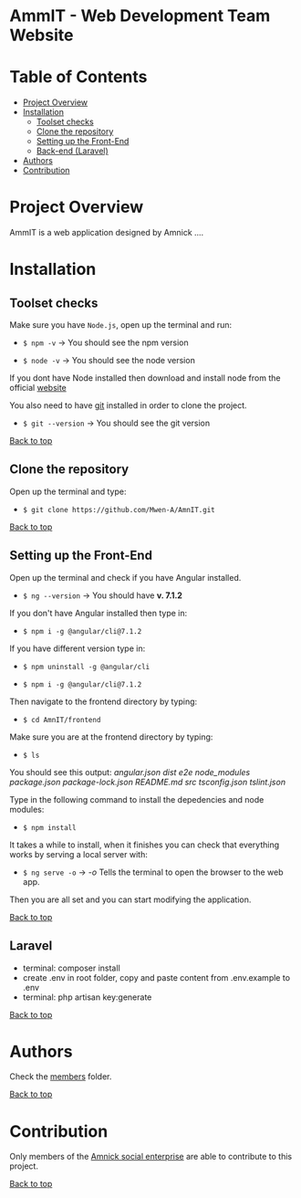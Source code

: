 
# AmmIT - Web Development Team Website

# Table of Contents

- [Project Overview](#project-overview)
- [Installation](#installation)
	- [Toolset checks](#toolset-checks)
  - [Clone the repository](#clone-the-repository)
  - [Setting up the Front-End](#setting-up-the-front-end)
  - [Back-end (Laravel)](#laravel)
- [Authors](#authors)
- [Contribution](#contribution)

# Project Overview

AmmIT is a web application designed by Amnick ....

# Installation

## Toolset checks

Make sure you have `Node.js`, open up the terminal and run:

- `$ npm -v` -> You should see the npm version

- `$ node -v` -> You should see the node version

If you dont have Node installed then download and install node from the official [website](https://nodejs.org/)

You also need to have [git](https://git-scm.com/) installed in order to clone the project.

- `$ git --version` -> You should see the git version

[Back to top](#table-of-contents)

## Clone the repository

Open up the terminal and type:

- `$ git clone https://github.com/Mwen-A/AmnIT.git`

[Back to top](#table-of-contents)

## Setting up the Front-End

Open up the terminal and check if you have Angular installed.

- `$ ng --version` -> You should have **v. 7.1.2**

If you don't have Angular installed then type in:

- `$ npm i -g @angular/cli@7.1.2`

If you have different version type in:

- `$ npm uninstall -g @angular/cli`

- `$ npm i -g @angular/cli@7.1.2`

Then navigate to the frontend directory by typing:

- `$ cd AmnIT/frontend`

Make sure you are at the frontend directory by typing:

- `$ ls`

You should see this output: _angular.json  dist  e2e  node_modules  package.json  package-lock.json  README.md  src  tsconfig.json  tslint.json_

Type in the following command to install the depedencies and node modules:

- `$ npm install`

It takes a while to install, when it finishes you can check that everything works by serving a local server with:

- `$ ng serve -o` -> _-o_ Tells the terminal to open the browser to the web app.

Then you are all set and you can start modifying the application.

[Back to top](#table-of-contents)

## Laravel
- terminal: composer install
- create .env in root folder, copy and paste content from .env.example to .env
- terminal: php artisan key:generate

[Back to top](#table-of-contents)

# Authors

Check the [members](./members) folder.

[Back to top](#table-of-contents)

# Contribution

Only members of the [Amnick social enterprise](https://amnick.com) are able to contribute to this project.

[Back to top](#table-of-contents)
